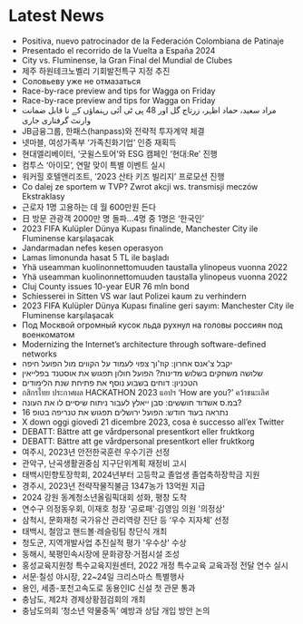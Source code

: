 # Latest News
-  Positiva, nuevo patrocinador de la Federación Colombiana de Patinaje
-  Presentado el recorrido de la Vuelta a España 2024
-  City vs. Fluminense, la Gran Final del Mundial de Clubes
-  제주 하원테크노벨리 기회발전특구 지정 추진
-  Соловьеву уже не отмазаться
-  Race-by-race preview and tips for Wagga on Friday
-  Race-by-race preview and tips for Wagga on Friday
-  مراد سعید، حماد اظہر، زرتاج گل اور 48 پی ٹی آئی رہنماؤں کے نا قابل ضمانت وارنٹ گرفتاری جاری
-  JB금융그룹, 한패스(hanpass)와 전략적 투자계약 체결
-  넷마블, 여성가족부 ‘가족친화기업’ 인증 재획득
-  현대엘리베이터, ‘굿윌스토어’와 ESG 캠페인 ‘현대:Re’ 진행
-  컴투스 ‘아이모’, 연말 맞이 특별 이벤트 실시
-  워커힐 호텔앤리조트, ‘2023 산타 키즈 빌리지’ 프로모션 진행
-  Co dalej ze sportem w TVP? Zwrot akcji ws. transmisji meczów Ekstraklasy
-  근로자 1명 고용하는 데 월 600만원 든다
-  日 방문 관광객 2000만 명 돌파…4명 중 1명은 ‘한국인’
-  2023 FIFA Kulüpler Dünya Kupası finalinde, Manchester City ile Fluminense karşılaşacak
-  Jandarmadan nefes kesen operasyon
-  Lamas limonunda hasat 5 TL ile başladı
-  Yhä useamman kuolinonnettomuuden taustalla ylinopeus vuonna 2022
-  Yhä useamman kuolinonnettomuuden taustalla ylinopeus vuonna 2022
-  Cluj County issues 10-year EUR 76 mln bond
-  Schiesserei in Sitten VS war laut Polizei kaum zu verhindern
-  2023 FIFA Kulüpler Dünya Kupası finaline geri sayım: Manchester City ile Fluminense karşılaşacak
-  Под Москвой огромный кусок льда рухнул на головы россиян под военкоматом
-  Modernizing the Internet’s architecture through software-defined networks
-  יקבל צ'אנס אחרון: קוז'וך צפוי לעמוד על הקווים מול הפועל חיפה
-  שלושה משחקים בשלוש מדינות? הפועל חולון תפגוש את אוסטנד בפלייאין
-  הטכניון: דוחים בשבוע נוסף את פתיחת שנת הלימודים
-  กสิกรไทย ประกาศผล HACKATHON 2023 แอปฯ ‘How are you?’ คว้าชนะเลิศ
-  במ.ס אשדוד חוששים: סבן ייאלץ לעבור ניתוח שיסיים לו את העונה?
-  נתראה בעוד חודש: הפועל ירושלים תפגוש את טנריפה בטופ 16
-  X down oggi giovedì 21 dicembre 2023, cosa è successo all’ex Twitter
-  DEBATT: Bättre att ge vårdpersonal presentkort eller fruktkorg
-  DEBATT: Bättre att ge vårdpersonal presentkort eller fruktkorg
-  여주시, 2023년 안전한국훈련 우수기관 선정
-  관악구, 난곡생활권중심 지구단위계획 재정비 고시
-  태백시민향토장학회, 2024년부터 고등학교 졸업생 졸업축하장학금 지원
-  경주시, 2023년 전략작물직불금 1347농가 13억원 지급
-  2024 강원 동계청소년올림픽대회 성화, 평창 도착
-  연수구 의정동우회, 이재호 청장 '공로패'·김영임 의원 '의정상'
-  삼척시, 문화재청 국가유산 관리역량 진단 등 ‘우수 지자체’ 선정
-  태백시, 철암고 핸드볼·레슬링팀 창단식 개최
-  청도군, 지역개발사업 추진실적 평가 '우수상' 수상
-  동해시, 북평민속시장에 문화광장·거점시설 조성
-  홍성교육지원청 특수교육지원센터, 2022 개정 특수교육 교육과정 전달 연수 실시
-  서문·칠성 야시장, 22~24일 크리스마스 특별행사
-  용인, 세종-포천고속도로 동용인IC 신설 첫 관문 통과
-  충남도, 제2차 경제상황점검회의 개최
-  충남도의회 ‘청소년 약물중독’ 예방과 상담 개입 방안 논의
